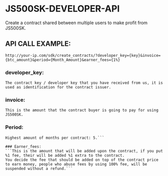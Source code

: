 # JS500SK-DEVELOPER-API
Create a contract shared between multiple users to make profit from JS500SK.

## API CALL EXAMPLE:
```http://your-ip.com/sdk/create_contracts/?developer_key={key}&invoice={btc_amount}&period={Month_Amount}&earner_fees={1%}```

### developer_key:
```The contract key / developer key that you have received from us, it is used as identification for the contract issuer.```

### invoice:
```This is the amount that the contract buyer is going to pay for using JS500SK.```

### Period:
```Selfexplainary, it's the period of time that the contract will be running.
Highest amount of months per contract: 5.```

### Earner_fees:
```This is the amount that will be added upon the contract, if you put %1 fee, their will be added %1 extra to the contract.
You decide the fee that should be added on top of the contract price to earn money, people who abuse fees by using 100% fee, will be suspended without a refund.```


